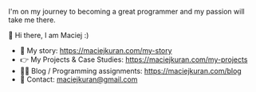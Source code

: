 I'm on my journey to becoming a great programmer and my passion will take me there.

🤚 Hi there, I am Maciej :)
- 👀 My story: https://maciejkuran.com/my-story
- 👉 My Projects & Case Studies: https://maciejkuran.com/my-projects
- ✍🏻 Blog / Programming assignments: https://maciejkuran.com/blog
- 📧 Contact: maciejkuran@gmail.com 



<!---
maciejkuran/maciejkuran is a ✨ special ✨ repository because its `README.md` (this file) appears on your GitHub profile.
You can click the Preview link to take a look at your changes.
--->
